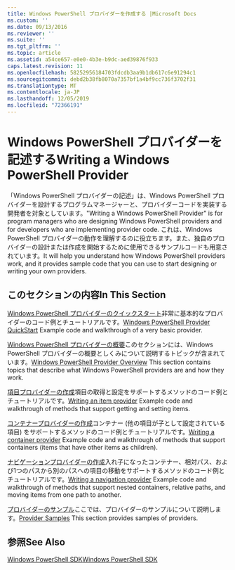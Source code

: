 ```yaml
---
title: Windows PowerShell プロバイダーを作成する |Microsoft Docs
ms.custom: ''
ms.date: 09/13/2016
ms.reviewer: ''
ms.suite: ''
ms.tgt_pltfrm: ''
ms.topic: article
ms.assetid: a54ce657-e0e0-4b3e-b9dc-aed39876f933
caps.latest.revision: 11
ms.openlocfilehash: 58252956184703fdcdb3aa9b1db617c6e91294c1
ms.sourcegitcommit: debd2b38fb8070a7357bf1a4bf9cc736f3702f31
ms.translationtype: MT
ms.contentlocale: ja-JP
ms.lasthandoff: 12/05/2019
ms.locfileid: "72366191"
---
```

# <a name="writing-a-windows-powershell-provider"></a><span data-ttu-id="2dc5a-102">Windows PowerShell プロバイダーを記述する</span><span class="sxs-lookup"><span data-stu-id="2dc5a-102">Writing a Windows PowerShell Provider</span></span>

<span data-ttu-id="2dc5a-103">「Windows PowerShell プロバイダーの記述」は、Windows PowerShell プロバイダーを設計するプログラムマネージャーと、プロバイダーコードを実装する開発者を対象としています。</span><span class="sxs-lookup"><span data-stu-id="2dc5a-103">"Writing a Windows PowerShell Provider" is for program managers who are designing Windows PowerShell providers and for developers who are implementing provider code.</span></span> <span data-ttu-id="2dc5a-104">これは、Windows PowerShell プロバイダーの動作を理解するのに役立ちます。また、独自のプロバイダーの設計または作成を開始するために使用できるサンプルコードも用意されています。</span><span class="sxs-lookup"><span data-stu-id="2dc5a-104">It will help you understand how Windows PowerShell providers work, and it provides sample code that you can use to start designing or writing your own providers.</span></span>

## <a name="in-this-section"></a><span data-ttu-id="2dc5a-105">このセクションの内容</span><span class="sxs-lookup"><span data-stu-id="2dc5a-105">In This Section</span></span>

<span data-ttu-id="2dc5a-106">[Windows PowerShell プロバイダーのクイックスタート](./windows-powershell-provider-quickstart.md)非常に基本的なプロバイダーのコード例とチュートリアルです。</span><span class="sxs-lookup"><span data-stu-id="2dc5a-106">[Windows PowerShell Provider QuickStart](./windows-powershell-provider-quickstart.md) Example code and walkthrough of a very basic provider.</span></span>

<span data-ttu-id="2dc5a-107">[Windows PowerShell プロバイダーの概要](./windows-powershell-provider-overview.md)このセクションには、Windows PowerShell プロバイダーの概要としくみについて説明するトピックが含まれています。</span><span class="sxs-lookup"><span data-stu-id="2dc5a-107">[Windows PowerShell Provider Overview](./windows-powershell-provider-overview.md) This section contains topics that describe what Windows PowerShell providers are and how they work.</span></span>

<span data-ttu-id="2dc5a-108">[項目プロバイダーの作成](./writing-an-item-provider.md)項目の取得と設定をサポートするメソッドのコード例とチュートリアルです。</span><span class="sxs-lookup"><span data-stu-id="2dc5a-108">[Writing an item provider](./writing-an-item-provider.md) Example code and walkthrough of methods that support getting and setting items.</span></span>

<span data-ttu-id="2dc5a-109">[コンテナープロバイダーの作成](./writing-a-container-provider.md)コンテナー (他の項目が子として設定されている項目) をサポートするメソッドのコード例とチュートリアルです。</span><span class="sxs-lookup"><span data-stu-id="2dc5a-109">[Writing a container provider](./writing-a-container-provider.md) Example code and walkthrough of methods that support containers (items that have other items as children).</span></span>

<span data-ttu-id="2dc5a-110">[ナビゲーションプロバイダーの作成](./writing-a-navigation-provider.md)入れ子になったコンテナー、相対パス、および1つのパスから別のパスへの項目の移動をサポートするメソッドのコード例とチュートリアルです。</span><span class="sxs-lookup"><span data-stu-id="2dc5a-110">[Writing a navigation provider](./writing-a-navigation-provider.md) Example code and walkthrough of methods that support nested containers, relative paths, and moving items from one path to another.</span></span>

<span data-ttu-id="2dc5a-111">[プロバイダーのサンプル](./provider-samples.md)ここでは、プロバイダーのサンプルについて説明します。</span><span class="sxs-lookup"><span data-stu-id="2dc5a-111">[Provider Samples](./provider-samples.md) This section provides samples of providers.</span></span>

## <a name="see-also"></a><span data-ttu-id="2dc5a-112">参照</span><span class="sxs-lookup"><span data-stu-id="2dc5a-112">See Also</span></span>

[<span data-ttu-id="2dc5a-113">Windows PowerShell SDK</span><span class="sxs-lookup"><span data-stu-id="2dc5a-113">Windows PowerShell SDK</span></span>](../windows-powershell-reference.md)